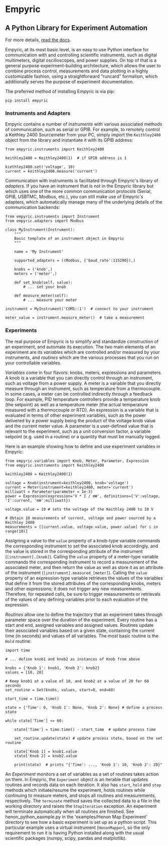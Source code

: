 # Empyric 
## A Python Library for Experiment Automation

For more details, [read the docs](https://empyric.readthedocs.io/en/latest/).

Empyric, at its most basic level, is an easy to use Python interface for communication with and controlling scientific instruments, such as digital multimeters, digital oscilloscopes, and power supplies. On top of that is a general purpose experiment-building architecture, which allows the user to combine process control, measurements and data plotting in a highly customizable fashion, using a straightforward "runcard" formalism, which additionally serves the purpose of experiment documentation.

The preferred method of installing Empyric is via pip:
```commandline
pip install empyric
```

### Instruments and Adapters

Empyric contains a number of *instruments* with various associated methods of communication, such as serial or GPIB. For example, to remotely control a Keithley 2400 Sourcemeter from your PC, simply import the `Keithley2400` object from the library and instantiate it with its GPIB address:

```
from empyric.instruments import Keithley2400

keithley2400 = Keithley2400(1)  # if GPIB address is 1

kiethley2400.set('voltage', 10)
current = keithley2400.measure('current')
```

Communication with instruments is facilitated through Empyric's library of *adapters*. If you have an instrument that is not in the Empyric library but which uses one of the more common communication protocols (Serial, GPIB, USBTMC, Modbus, etc.), you can still make use of Empyric's adapters, which automatically manage many of the underlying details of the communication backends:

```
from empyric.instruments import Instrument
from empyric.adapters import Modbus

class MyInstrument(Instrument):
	"""
	Basic template of an instrument object in Empyric
	"""

	name = 'My Instrument'
	
	supported_adapters = ((Modbus, {'baud_rate':115200}),)
	
	knobs = ('knob',)
	meters = ('meter',)
	
	def set_knob(self, value):
		# ... set your knob
	
	def measure_meter(self):
		# ... measure your meter
	
instrument = MyInstrument('COM5::1')  # connect to your instrument

meter_value = instrument.measure_meter()  # take a measurement

```

### Experiments

The real purpose of Empyric is to simplify and standardize construction of an experiment, and automate its execution. The two main elements of an experiment are its *variables* which are controlled and/or measured by your instruments, and *routines* which are the various processes that you run on your controllable variables.

*Variables* come in four flavors: knobs, meters, expressions and parameters. A knob is a variable that you can directly control through an instrument, such as voltage from a power supply. A meter is a variable that you directly measure through an instrument, such as temperature from a thermocouple. In some cases, a meter can be controlled indirectly through a feedback loop. For example, PID temperature controllers provide a temperature knob (the setpoint) as well as a temperature meter (the actual temperature measured with a thermocouple or RTD). An expression is a variable that is evaluated in terms of other experiment variables, such as the power delivered by a power supply being the product of the voltage knob value and the current meter value. A parameter is a user-defined value that is relevant to the experiment, such as a unit conversion factor, a variable setpoint (e.g. used in a routine) or a quantity that must be manually logged.

Here is an example showing how to define and use experiment variables in Empyric:
```
from empyric.variables import Knob, Meter, Parameter, Expression
from empyric.instruments import Keithley2400

keithley2400 = Keithley2400(1)

voltage = Knob(instrument=keithley2400, knob='voltage')
current = Meter(instrument=keithley2400, meter='current')
milliwatt = Parameter(parameter = 1e-3)
power = Expression(expression='V * I / mW', definitions={'V':voltage, 'I':current, 'mW':milliwatt})

voltage.value = 10 # sets the voltage of the Keithley 2400 to 10 V

# Obtain 10 measurements of current, voltage and power sourced by a Keithley 2400
measurements = [[current.value, voltage.value, power.value] for i in range(10)]
```
Assigning a value to the `value` property of a knob-type variable commands the corresponding instrument to set the associated knob accordingly, and the value is stored in the corresponding attribute of the instrument (`[instrument].[knob]`). Calling the `value` property of a meter-type variable commands the corresponding instrument to record a measurement of the associated meter, and then return the value as well as store it as an attribute of the instrument  (`[instrument].measured_[meter]`). Calling the `value` property of an expression-type variable retrieves the values of the variables that define it from the stored attributes of the corresponding knobs, meters and other expressions; it does not trigger any new measurements. Therefore, for repeated calls, be sure to trigger measurements or retrievals of the values of any defining variables prior to each evaluation of the expression.

*Routines* allow one to define the trajectory that an experiment takes through parameter space over the duration of the experiment. Every routine has a start and end, assigned variables and assigned values. Routines update their associated variables based on a given state, containing the current time (in seconds) and values of all variables. The most basic routine is the `Hold` routine:
```
import time

# ... define knob1 and knob2 as instances of Knob from above

knobs = {'Knob 1': knob1, 'Knob 2': knob2}
values = [10, 20]

# Keep knob1 at a value of 10, and knob2 at a value of 20 for 60 seconds
set_routine = Set(knobs, values, start=0, end=60)

start_time = time.time()

state = {'Time': 0, 'Knob 1': None, 'Knob 2': None} # define a process state

while state['Time'] <= 60:
	
	state['Time'] = time.time() - start_time  # update process time
	
	set_routine.update(state) # update process state, based on the set routine
	
	state['Knob 1] = knob1.value
	state['Knob 2] = knob2.value
	
	print(state)  # prints "{'Time': ..., 'Knob 1': 10, 'Knob 2': 20}"
```

An *Experiment* monitors a set of variables as a set of routines takes action on them. In Empyric, the `Experiment` object is an iterable that updates routines and records data on each iteration. It also has `start`, `hold` and `stop` methods which initiate/resume the experiment, holds routines while continuing to measure meters, and stops all routines and measurements, respectively. The `terminate` method saves the collected data to a file in the working directory and raises the `StopIteration` exception. An experiment will terminate automatically when all routines are finished. See henon_python_eaxmple.py in the 'examples/Henon Map Experiment' directory to see how a basic experiment is set up as a python script. This particular example uses a virtual instrument (`HenonMapper`), so the only requirement to run it is having Python installed along with the usual scientific packages (numpy, scipy, pandas and matplotlib).